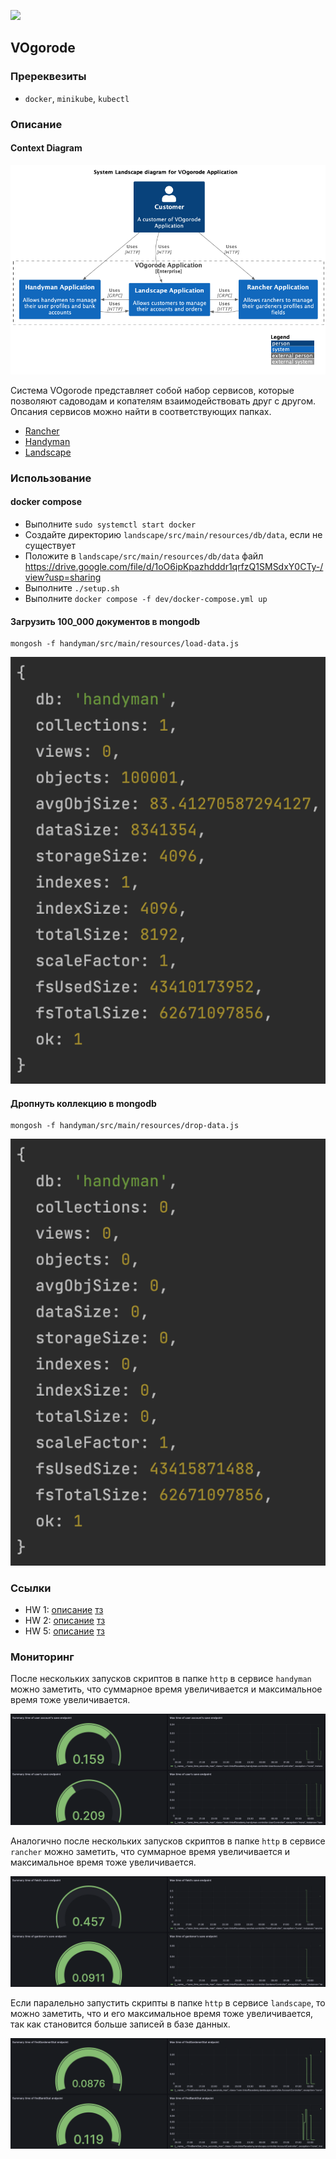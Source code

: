 ![](https://v1.padlet.pics/1/image.webp?t=c_limit%2Cdpr_1%2Ch_381%2Cw_381&url=https%3A%2F%2Fstorage.googleapis.com%2Fpadlet-uploads%2F1793358948%2F7f48c4faa0745a1760263d4424f3925f%2Fistockphoto_1225677840_170667a.jpeg%3FExpires%3D1677149983%26GoogleAccessId%3D778043051564-q79bsd8mc40b0bl82ikkrtc3jdofe4dg%2540developer.gserviceaccount.com%26Signature%3DB4p4O%252BUhx%252BQDaEM5CCfqveUQxTtdgO3IpvOjVDlUrHFEYFsdXAcvH4Yo9xnQLEiU1UdzaznXboPoHMv4zeD2ulMs3WhWa%252F1GN2a8AMbyjzyWNpJE6rY1x%252B4%252FGnXhl5Vvq1PtvNIAMaYdxpK315Xxd40Z%252BeRsHRiP7Pfe0TKScqw%253D%26original-url%3Dhttps%253A%252F%252Fpadlet-uploads.storage.googleapis.com%252F1793358948%252F7f48c4faa0745a1760263d4424f3925f%252Fistockphoto_1225677840_170667a.jpeg)

## VOgorode

### Пререквезиты

* `docker`, `minikube`, `kubectl`

### Описание

#### Context Diagram
![Context Diagram](docs/pics/context_diagram.png)

Система VOgorode представляет собой набор сервисов, которые позволяют садоводам и копателям взаимодействовать друг с другом.
Опсания сервисов можно найти в соответствующих папках.
* [Rancher](rancher/README.md)
* [Handyman](handyman/README.md)
* [Landscape](landscape/README.md)

### Использование

#### docker compose

* Выполните `sudo systemctl start docker`
* Создайте директорию `landscape/src/main/resources/db/data`, если не существует
* Положите в `landscape/src/main/resources/db/data`
  файл https://drive.google.com/file/d/1oO6ipKpazhdddr1qrfzQ1SMSdxY0CTy-/view?usp=sharing
* Выполните `./setup.sh`
* Выполните `docker compose -f dev/docker-compose.yml up`

#### Загрузить 100_000 документов в mongodb

```
mongosh -f handyman/src/main/resources/load-data.js
```
![](handyman/src/main/resources/load.png)

#### Дропнуть коллекцию в mongodb

```
mongosh -f handyman/src/main/resources/drop-data.js
```
![](handyman/src/main/resources/drop.png)

### Ссылки

* HW 1: [описание](/docs/hw1/DESC.md) [тз](/docs/hw1/TOR.md)
* HW 2: [описание](/docs/hw2/DESC.md) [тз](/docs/hw2/TOR.md)
* HW 5: [описание](/docs/hw5/DESC.md) [тз](/docs/hw5/TOR.md)

### Мониторинг

После нескольких запусков скриптов в папке `http` в сервисе `handyman` можно заметить, что суммарное время увеличивается
и максимальное время тоже увеличивается.

![](docs/pics/handyman.png)

Аналогично после нескольких запусков скриптов в папке `http` в сервисе `rancher` можно заметить, что суммарное время
увеличивается и максимальное время тоже увеличивается.

![](docs/pics/rancher.png)

Если паралельно запустить скрипты в папке `http` в сервисе `landscape`, то можно заметить, что и его максимальное время
тоже увеличивается, так как становится больше записей в базе данных.

![](docs/pics/landscape.png)